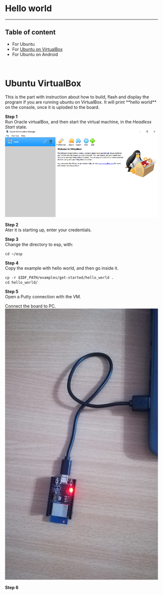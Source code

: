 # Hello world
---

## Table of content

- For Ubuntu
- For [Ubuntu on VirtualBox](#ubuntu-vBox)
- For Ubuntu on Android

<br />
<!--<h1 id="ubuntu-directly">Ubuntu</h1>
This is the part with instruction about how to build, flash and display the program if you are running ubuntu os. It will print **hello world** on the console, once it is uploded to the board.-->

<h1 id="ubuntu-vBox">Ubuntu VirtualBox</h1>
This is the part with instruction about how to build, flash and display the program if you are running ubuntu on VirtualBox. It will print **hello world** on the console, once it is uploded to the board.

**Step 1**<br>
Run Oracle virtualBox, and then start the virtual machine, in the *Headless Start* state.<br>
![vBox_1](https://github.com/Cristishor201/ESP8266/blob/main/installation/ubuntu-vBox/vBox_7.png)

**Step 2**<br>
Ater it is starting up, enter your credentials.

**Step 3**<br>
Change the directory to esp, with:<br>

	cd ~/esp

**Step 4**<br>
Copy the example with hello world, and then go inside it.<br>

	cp -r $IDF_PATH/examples/get-started/hello_world .
	cd hello_world/

**Step 5**<br>
Open a Putty connection with the VM.

 
Connect the board to PC.<br>
![vBox_37](https://github.com/Cristishor201/ESP8266/blob/main/installation/ubuntu-vBox/vBox_37.jpg)

**Step 6**<br>
